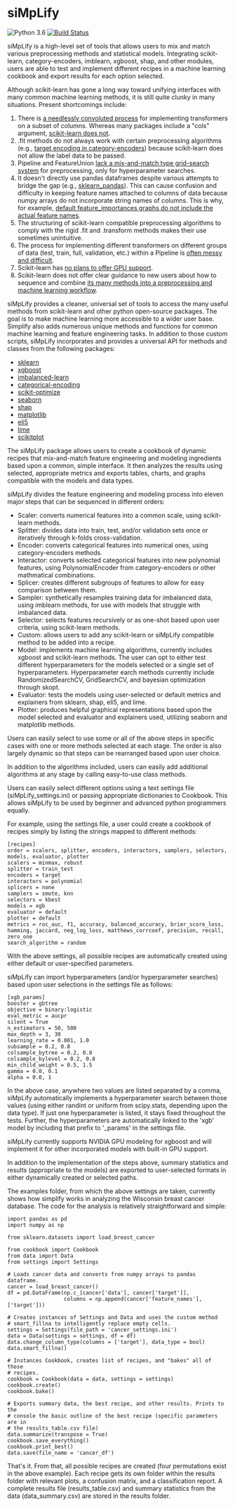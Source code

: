 # siMpLify

![Python 3.6](https://img.shields.io/badge/python-3.6-blue.svg)
[![Build Status](https://img.shields.io/travis/with_precedent/siMpLify.svg)](https://travis-ci.org/with_precedent/siMpLify)

siMpLify is a high-level set of tools that allows users to mix and match various preprocessing methods and statistical models. Integrating scikit-learn, category-encoders, imblearn, xgboost, shap, and other modules, users are able to test and implement different recipes in a machine learning cookbook and export results for each option selected.

Although scikit-learn has gone a long way toward unifying interfaces with many common machine learning methods, it is still quite clunky in many situations. Present shortcomings include:
1) There is [a needlessly convoluted process](https://github.com/scikit-learn-contrib/sklearn-pandas#transformation-mapping) for implementing transformers on a subset of columns. Whereas many packages include a "cols" argument, [scikit-learn does not](https://medium.com/vickdata/easier-machine-learning-with-the-new-column-transformer-from-scikit-learn-c2268ea9564c).
2) .fit methods do not always work with certain preprocessing algorithms (e.g., [target encoding in category-encoders](https://github.com/scikit-learn-contrib/categorical-encoding/issues/104)) because scikit-learn does not allow the label data to be passed.
3) Pipeline and FeatureUnion [lack a mix-and-match type grid-search system](https://buildmedia.readthedocs.org/media/pdf/scikit-learn-enhancement-proposals/latest/scikit-learn-enhancement-proposals.pdf) for preprocessing, only for hyperparameter searches.
4) It doesn't directly use pandas dataframes despite various attempts to bridge the gap (e.g., [sklearn_pandas](https://github.com/scikit-learn-contrib/sklearn-pandas)). This can cause confusion and difficulty in keeping feature names attached to columns of data because numpy arrays do not incorporate string names of columns. This is why, for example, [default feature_importances graphs do not include the actual feature names](https://stackoverflow.com/questions/44511636/matplotlib-plot-feature-importance-with-feature-names).
5) The structuring of scikit-learn compatible preprocessing algorithms to comply with the rigid .fit and .transform methods makes their use sometimes unintuitive.
6) The process for implementing different transformers on different groups of data (test, train, full, validation, etc.) within a Pipeline is [often messy and difficult](https://towardsdatascience.com/preprocessing-with-sklearn-a-complete-and-comprehensive-guide-670cb98fcfb9).
7) Scikit-learn has [no plans to offer GPU support](https://scikit-learn.org/stable/faq.html#will-you-add-gpu-support).
8) Scikit-learn does not offer clear guidance to new users about how to sequence and combine [its many methods into a preprocessing and machine learning workflow](https://scikit-learn.org/stable/modules/classes.html).

siMpLify provides a cleaner, universal set of tools to access the many useful methods from scikit-learn and other python open-source packages. The goal is to make machine learning more accessible to a wider user base. Simplify also adds numerous unique methods and functions for common machine learning and feature engineering tasks. In addition to those custom scripts, siMpLify incorporates and provides a universal API for methods and classes from the following packages:

* [sklearn](https://github.com/scikit-learn/scikit-learn)
* [xgboost](https://github.com/dmlc/xgboost)
* [imbalanced-learn](https://github.com/scikit-learn-contrib/imbalanced-learn/tree/master/imblearn)
* [categorical-encoding](https://github.com/scikit-learn-contrib/categorical-encoding)
* [scikit-optimize](https://github.com/scikit-optimize/scikit-optimize/tree/master/skopt)
* [seaborn](https://github.com/mwaskom/seaborn)
* [shap](https://github.com/slundberg/shap)
* [matplotlib](https://github.com/matplotlib/matplotlib)
* [eli5](https://github.com/TeamHG-Memex/eli5)
* [lime](https://github.com/marcotcr/lime)
* [scikitplot](https://github.com/reiinakano/scikit-plot)

The siMpLify package allows users to create a cookbook of dynamic recipes that mix-and-match feature engineering and modeling ingredients based upon a common, simple interface. It then analyzes the results using selected, appropriate metrics and exports tables, charts, and graphs compatible with the models and data types.

siMpLify divides the feature engineering and modeling process into eleven major steps that can be sequenced in different orders:

* Scaler: converts numerical features into a common scale, using scikit-learn methods.
* Splitter: divides data into train, test, and/or validation sets once or iteratively through k-folds cross-validation.
* Encoder: converts categorical features into numerical ones, using category-encoders methods.
* Interactor: converts selected categorical features into new polynomial features, using PolynomialEncoder from category-encoders or other mathmatical combinations.
* Splicer: creates different subgroups of features to allow for easy comparison between them.
* Sampler: synthetically resamples training data for imbalanced data, using imblearn methods, for use with models that struggle with imbalanced data.
* Selector: selects features recursively or as one-shot based upon user criteria, using scikit-learn methods.
* Custom: allows users to add any scikit-learn or siMpLify compatible method to be added into a recipe.
* Model: implements machine learning algorithms, currently includes xgboost and scikit-learn methods. The user can opt to either test different hyperparameters for the models selected or a single set of hyperparameters. Hyperparameter earch methods currently include RandomizedSearchCV, GridSearchCV, and bayesian optimization through skopt.
* Evaluator: tests the models using user-selected or default metrics and explainers from sklearn, shap, eli5, and lime.
* Plotter: produces helpful graphical representations based upon the model selected and evaluator and explainers used, utilizing seaborn and matplotlib methods.

Users can easily select to use some or all of the above steps in specific cases with one or more methods selected at each stage. The order is also largely dynamic so that steps can be rearranged based upon user choice.

In addition to the algorithms included, users can easily add additional algorithms at any stage by calling easy-to-use class methods.

Users can easily select different options using a text settings file (siMpLify_settings.ini) or passing appropriate dictionaries to Cookbook. This allows siMpLify to be used by beginner and advanced python programmers equally.

For example, using the settings file, a user could create a cookbook of recipes simply by listing the strings mapped to different methods:

    [recipes]
    order = scalers, splitter, encoders, interactors, samplers, selectors, models, evaluator, plotter
    scalers = minmax, robust
    splitter = train_test
    encoders = target
    interactors = polynomial
    splicers = none
    samplers = smote, knn
    selectors = kbest
    models = xgb
    evaluator = default
    plotter = default
    metrics = roc_auc, f1, accuracy, balanced_accuracy, brier_score_loss, hamming, jaccard, neg_log_loss, matthews_corrcoef, precision, recall, zero_one
    search_algorithm = random

With the above settings, all possible recipes are automatically created using either default or user-specified parameters.

siMpLify can import hyperparameters (and/or hyperparameter searches) based upon user selections in the settings file as follows:

    [xgb_params]
    booster = gbtree
    objective = binary:logistic
    eval_metric = aucpr
    silent = True
    n_estimators = 50, 500
    max_depth = 3, 30
    learning_rate = 0.001, 1.0
    subsample = 0.2, 0.8
    colsample_bytree = 0.2, 0.8
    colsample_bylevel = 0.2, 0.8
    min_child_weight = 0.5, 1.5
    gamma = 0.0, 0.1
    alpha = 0.0, 1

In the above case, anywhere two values are listed separated by a comma, siMpLify automatically implements a hyperparameter search between those values (using either randint or uniform from scipy.stats, depending upon the data type). If just one hyperparameter is listed, it stays fixed throughout the tests. Further, the hyperparameters are automatically linked to the 'xgb' model by including that prefix to '_params' in the settings file.

siMpLify currently supports NVIDIA GPU modeling for xgboost and will implement it for other incorporated models with built-in GPU support.

In addition to the implementation of the steps above, summary statistics and results (appropriate to the models) are exported to user-selected formats in either dynamically created or selected paths.

The examples folder, from which the above settings are taken, currently shows how simplify works in analyzing the Wisconsin breast cancer database. The code for the analysis is relatively straightforward and simple:

    import pandas as pd
    import numpy as np

    from sklearn.datasets import load_breast_cancer

    from cookbook import Cookbook
    from data import Data
    from settings import Settings

    # Loads cancer data and converts from numpy arrays to pandas dataframe.
    cancer = load_breast_cancer()
    df = pd.DataFrame(np.c_[cancer['data'], cancer['target']],
                      columns = np.append(cancer['feature_names'], ['target']))

    # Creates instances of Settings and Data and uses the custom method
    # smart_fillna to intelligently replace empty cells.
    settings = Settings(file_path = 'cancer_settings.ini')
    data = Data(settings = settings, df = df)
    data.change_column_type(columns = ['target'], data_type = bool)
    data.smart_fillna()

    # Instances Cookbook, creates list of recipes, and "bakes" all of those
    # recipes.
    cookbook = Cookbook(data = data, settings = settings)
    cookbook.create()
    cookbook.bake()

    # Exports summary data, the best recipe, and other results. Prints to the
    # console the basic outline of the best recipe (specific parameters are in
    # the results_table.csv file)
    data.summarize(transpose = True)
    cookbook.save_everything()
    cookbook.print_best()
    data.save(file_name = 'cancer_df')

That's it. From that, all possible recipes are created (four permutations exist in the above example). Each recipe gets its own folder within the results folder with relevant plots, a confusion matrix, and a classification report. A complete results file (results_table.csv) and summary statistics from the data (data_summary.csv) are stored in the results folder.